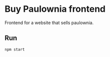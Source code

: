 # Buy Paulownia frontend

Frontend for a website that sells paulownia.

## Run

```sh
npm start
```
